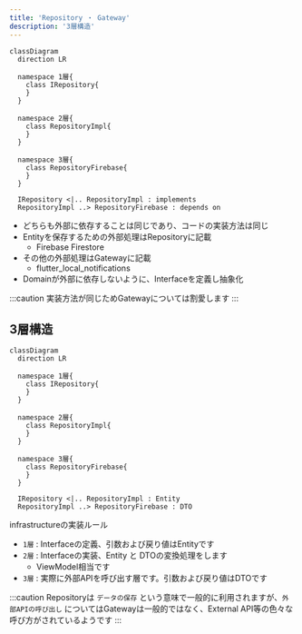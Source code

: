 ```yaml
---
title: 'Repository ・ Gateway'
description: '3層構造'
---
```


```mermaid
classDiagram
  direction LR

  namespace 1層{
    class IRepository{
    }
  }

  namespace 2層{
    class RepositoryImpl{
    }
  }

  namespace 3層{
    class RepositoryFirebase{
    }
  }

  IRepository <|.. RepositoryImpl : implements
  RepositoryImpl ..> RepositoryFirebase : depends on
```

- どちらも外部に依存することは同じであり、コードの実装方法は同じ
- Entityを保存するための外部処理はRepositoryに記載
  - Firebase Firestore
- その他の外部処理はGatewayに記載
  - flutter_local_notifications
- Domainが外部に依存しないように、Interfaceを定義し抽象化

:::caution
実装方法が同じためGatewayについては割愛します
:::

## 3層構造

```mermaid
classDiagram
  direction LR

  namespace 1層{
    class IRepository{
    }
  }

  namespace 2層{
    class RepositoryImpl{
    }
  }

  namespace 3層{
    class RepositoryFirebase{
    }
  }

  IRepository <|.. RepositoryImpl : Entity
  RepositoryImpl ..> RepositoryFirebase : DTO
```

infrastructureの実装ルール

- `1層` : Interfaceの定義、引数および戻り値はEntityです
- `2層` : Interfaceの実装、Entity と DTOの変換処理をします
  - ViewModel相当です
- `3層` : 実際に外部APIを呼び出す層です。引数および戻り値はDTOです

:::caution
Repositoryは `データの保存` という意味で一般的に利用されますが、`外部APIの呼び出し` についてはGatewayは一般的ではなく、External API等の色々な呼び方がされているようです
:::
